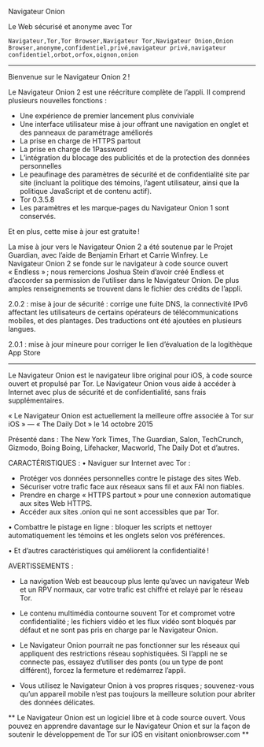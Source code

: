 Navigateur Onion

Le Web sécurisé et anonyme avec Tor

`Navigateur,Tor,Tor Browser,Navigateur Tor,Navigateur Onion,Onion Browser,anonyme,confidentiel,privé,navigateur privé,navigateur confidentiel,orbot,orfox,oignon,onion`

---

Bienvenue sur le Navigateur Onion 2 !

Le Navigateur Onion 2 est une réécriture complète de l’appli. Il comprend plusieurs nouvelles fonctions :

* Une expérience de premier lancement plus conviviale
* Une interface utilisateur mise à jour offrant une navigation en onglet et des panneaux de paramétrage améliorés
* La prise en charge de HTTPS partout
* La prise en charge de 1Password
* L’intégration du blocage des publicités et de la protection des données personnelles
* Le peaufinage des paramètres de sécurité et de confidentialité site par site (incluant la politique des témoins, l’agent utilisateur, ainsi que la politique JavaScript et de contenu actif).
* Tor 0.3.5.8
* Les paramètres et les marque-pages du Navigateur Onion 1 sont conservés.

Et en plus, cette mise à jour est gratuite !

La mise à jour vers le Navigateur Onion 2 a été soutenue par le Projet Guardian, avec l’aide de Benjamin Erhart et Carrie Winfrey. Le Navigateur Onion 2 se fonde sur le navigateur à code source ouvert « Endless » ; nous remercions Joshua Stein d’avoir créé Endless et d’accorder sa permission de l’utiliser dans le Navigateur Onion. De plus amples renseignements se trouvent dans le fichier des crédits de l’appli. 

2.0.2 : mise à jour de sécurité : corrige une fuite DNS, la connectivité IPv6 affectant les utilisateurs de certains opérateurs de télécommunications mobiles, et des plantages. Des traductions ont été ajoutées en plusieurs langues.

2.0.1 : mise à jour mineure pour corriger le lien d’évaluation de la logithèque App Store

---

Le Navigateur Onion est le navigateur libre original pour iOS, à code source ouvert et propulsé par Tor. Le Navigateur Onion vous aide à accéder à Internet avec plus de sécurité et de confidentialité, sans frais supplémentaires.

« Le Navigateur Onion est actuellement la meilleure offre associée à Tor sur iOS » — « The Daily Dot » le 14 octobre 2015

Présenté dans : The New York Times, The Guardian, Salon, TechCrunch, Gizmodo, Boing Boing, Lifehacker, Macworld, The Daily Dot et d’autres.

CARACTÉRISTIQUES :
• Naviguer sur Internet avec Tor :
- Protéger vos données personnelles contre le pistage des sites Web.
- Sécuriser votre trafic face aux réseaux sans fil et aux FAI non fiables.
- Prendre en charge « HTTPS partout » pour une connexion automatique aux sites Web HTTPS.
- Accéder aux sites .onion qui ne sont accessibles que par Tor.

• Combattre le pistage en ligne : bloquer les scripts et nettoyer automatiquement les témoins et les onglets selon vos préférences.

• Et d’autres caractéristiques qui améliorent la confidentialité !

AVERTISSEMENTS :
- La navigation Web est beaucoup plus lente qu’avec un navigateur Web et un RPV normaux, car votre trafic est chiffré et relayé par le réseau Tor.

- Le contenu multimédia contourne souvent Tor et compromet votre confidentialité ; les fichiers vidéo et les flux vidéo sont bloqués par défaut et ne sont pas pris en charge par le Navigateur Onion.

- Le Navigateur Onion pourrait ne pas fonctionner sur les réseaux qui appliquent des restrictions réseau sophistiquées. Si l’appli ne se connecte pas, essayez d’utiliser des ponts (ou un type de pont différent), forcez la fermeture et redémarrez l’appli.

- Vous utilisez le Navigateur Onion à vos propres risques ; souvenez-vous qu’un appareil mobile n’est pas toujours la meilleure solution pour abriter des données délicates.

** Le Navigateur Onion est un logiciel libre et à code source ouvert. Vous pouvez en apprendre davantage sur le Navigateur Onion et sur la façon de soutenir le développement de Tor sur iOS en visitant onionbrowser.com **

